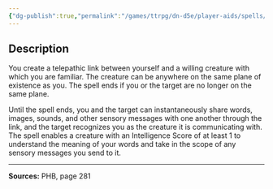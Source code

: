 ```yaml
---
{"dg-publish":true,"permalink":"/games/ttrpg/dn-d5e/player-aids/spells/level-8/telepathy/","tags":["TTRPG/DND/5e","verbal","somatic","material"]}
---
```



## Description
You create a telepathic link between yourself and a willing creature with which you are familiar.
The creature can be anywhere on the same plane of existence as you.
The spell ends if you or the target are no longer on the same plane.

Until the spell ends, you and the target can instantaneously share words, images, sounds, and other sensory messages with one another through the link, and the target recognizes you as the creature it is communicating with.
The spell enables a creature with an Intelligence Score of at least 1 to understand the meaning of your words and take in the scope of any sensory messages you send to it.

---

**Sources:** PHB, page 281
